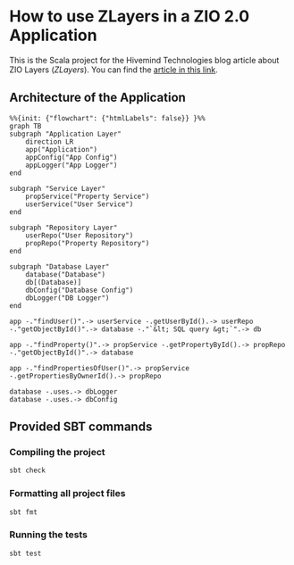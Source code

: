 # How to use ZLayers in a ZIO 2.0 Application

This is the Scala project for the Hivemind Technologies blog article about ZIO Layers (_ZLayers_).
You can find the [article in this link](http://hivemindtechnologies.com).

## Architecture of the Application

```mermaid
%%{init: {"flowchart": {"htmlLabels": false}} }%%
graph TB
subgraph "Application Layer"
    direction LR
    app("Application")
    appConfig("App Config")
    appLogger("App Logger")
end

subgraph "Service Layer"
    propService("Property Service")
    userService("User Service")
end

subgraph "Repository Layer"
    userRepo("User Repository")
    propRepo("Property Repository")
end

subgraph "Database Layer"
    database("Database")
    db[(Database)]
    dbConfig("Database Config")
    dbLogger("DB Logger")
end

app -."findUser()".-> userService -.getUserById().-> userRepo -."getObjectById()".-> database -."`&lt; SQL query &gt;`".-> db

app -."findProperty()".-> propService -.getPropertyById().-> propRepo -."getObjectById()".-> database

app -."findPropertiesOfUser()".-> propService -.getPropertiesByOwnerId().-> propRepo

database -.uses.-> dbLogger
database -.uses.-> dbConfig
```


## Provided SBT commands

### Compiling the project

```bash
sbt check
```

### Formatting all project files

```bash
sbt fmt
```

### Running the tests

```bash
sbt test
```
